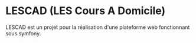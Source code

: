LESCAD (LES Cours A Domicile)
======

LESCAD est un projet pour la réalisation d'une plateforme web fonctionnant sous symfony.

